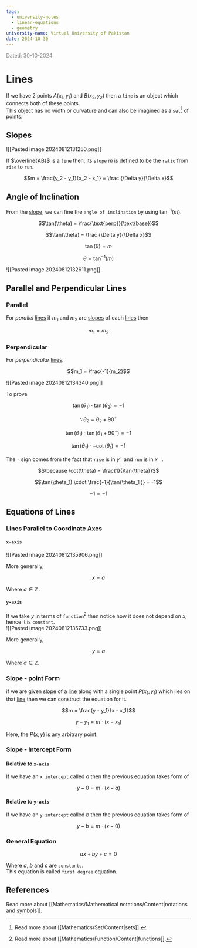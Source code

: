 ```yaml
---
tags:
  - university-notes
  - linear-equations
  - geometry
university-name: Virtual University of Pakistan
date: 2024-10-30
---
```


<span style="color: gray;">Dated: 30-10-2024</span>

# Lines

If we have 2 points $A(x_1, y_1)$ and $B(x_2, y_2)$ then a `line` is an object which connects both of these points.  
This object has no width or curvature and can also be imagined as a `set`[^1] of points.

## Slopes

![[Pasted image 20240812131250.png]]

If $\overline{AB}$ is a `line` then, its `slope` $m$ is defined to be the `ratio` from `rise` to `run`.  

$$m = \frac{y_2 - y_1}{x_2 - x_1} = \frac {\Delta y}{\Delta x}$$

## Angle of Inclination

From the [slope](#slopes), we can fine the `angle of inclination` by using $\tan^{-1}{(m)}$.  

$$\tan(\theta) = \frac{\text{perp}}{\text{base}}$$

$$\tan(\theta) = \frac {\Delta y}{\Delta x}$$

$$\tan (\theta) = m$$

$$\theta = \tan^{-1} (m)$$

![[Pasted image 20240812132611.png]]

## Parallel and Perpendicular Lines

### Parallel

For _parallel_ [lines](#lines) if $m_1$ and $m_2$ are [slopes](#slopes) of each [lines](#lines) then

$$m_1 = m_2$$

### Perpendicular

For _perpendicular_ [lines](#lines).  

$$m_1 = \frac{-1}{m_2}$$

![[Pasted image 20240812134340.png]]

To prove  

$$\tan(\theta_1) \cdot \tan(\theta_2) = -1$$

$$\because \theta_2 = \theta_2 + 90^{\circ}$$

$$\tan(\theta_1) \cdot \tan(\theta_1 + 90^\circ) = -1$$

$$\tan(\theta_1) \cdot - \cot(\theta_1 ) = -1$$

The `-` sign comes from the fact that `rise` is in $y^+$ and `run` is in $x^-$ .  

$$\because \cot(\theta) = \frac{1}{\tan{\theta}}$$

$$\tan(\theta_1) \cdot \frac{-1}{\tan(\theta_1 )} = -1$$

$$-1 = -1$$

## Equations of Lines

### Lines Parallel to Coordinate Axes

#### `x-axis`

![[Pasted image 20240812135906.png]]

More generally,  

$$x = a$$

 Where $a \in \mathbb{Z}$ .

#### `y-axis`

If we take $y$ in terms of `function`[^2] then notice how it does not depend on $x$, hence it is `constant`.  
![[Pasted image 20240812135733.png]]

More generally,  

$$y = a$$

Where $a \in \mathbb{Z}$.

### Slope - point Form

if we are given [slope](#slopes) of a [line](#lines) along with a single point $P(x_1, y_1)$ which lies on that [line](#lines) then we can construct the equation for it.  

$$m = \frac{y - y_1}{x - x_1}$$

$$y - y_1 = m \cdot (x - x_1)$$

Here, the $P(x, y)$ is any arbitrary point.

### Slope - Intercept Form

#### Relative to `x-axis`

If we have an `x intercept` called $a$ then the previous equation takes form of  

$$y - 0 = m \cdot (x - a)$$

#### Relative to `y-axis`

If we have an `y intercept` called $b$ then the previous equation takes form of  

$$y - b = m \cdot (x - 0)$$

### General Equation

$$ax + by + c = 0$$

Where $a$, $b$ and $c$ are `constants`.  
This equation is called `first degree` equation.

## References

Read more about [[Mathematics/Mathematical notations/Content|notations and symbols]].

[^1]: Read more about [[Mathematics/Set/Content|sets]].
[^2]: Read more about [[Mathematics/Function/Content|functions]].